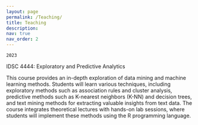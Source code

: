 ```yaml
---
layout: page
permalink: /Teaching/
title: Teaching
description:
nav: true
nav_order: 2
---
```


`2023`

IDSC 4444: Exploratory and Predictive Analytics

This course provides an in-depth exploration of data mining and machine learning methods. Students will learn various techniques, including exploratory methods such as association rules and cluster analysis, predictive methods such as K-nearest neighbors (K-NN) and decision trees, and text mining methods for extracting valuable insights from text data. The course integrates theoretical lectures with hands-on lab sessions, where students will implement these methods using the R programming language.